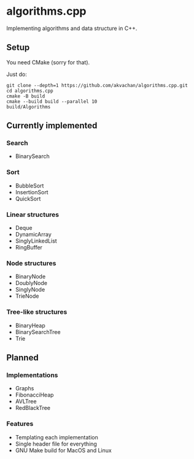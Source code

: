 # algorithms.cpp

Implementing algorithms and data structure in C++.

## Setup

You need CMake (sorry for that).

Just do:
```
git clone --depth=1 https://github.com/akvachan/algorithms.cpp.git
cd algorithms.cpp
cmake -B build
cmake --build build --parallel 10
build/Algorithms
```

## Currently implemented

### Search
- BinarySearch

### Sort
- BubbleSort
- InsertionSort
- QuickSort

### Linear structures
- Deque
- DynamicArray
- SinglyLinkedList
- RingBuffer

### Node structures
- BinaryNode
- DoublyNode
- SinglyNode
- TrieNode

### Tree-like structures
- BinaryHeap
- BinarySearchTree
- Trie


## Planned

### Implementations
- Graphs
- FibonacciHeap
- AVLTree
- RedBlackTree

### Features
- Templating each implementation
- Single header file for everything
- GNU Make build for MacOS and Linux
